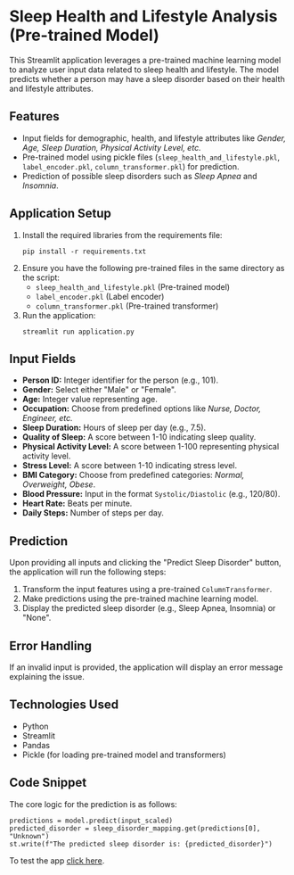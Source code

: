 <!DOCTYPE html>
<html lang="en">
<head>
    <meta charset="UTF-8">
    <meta name="viewport" content="width=device-width, initial-scale=1.0">
    <title>Sleep Health and Lifestyle Analysis (Pre-trained Model) - README</title>
</head>
<body>

<h1>Sleep Health and Lifestyle Analysis (Pre-trained Model)</h1>

<p>This Streamlit application leverages a pre-trained machine learning model to analyze user input data related to sleep health and lifestyle. The model predicts whether a person may have a sleep disorder based on their health and lifestyle attributes.</p>

<h2>Features</h2>
<ul>
    <li>Input fields for demographic, health, and lifestyle attributes like <em>Gender, Age, Sleep Duration, Physical Activity Level, etc.</em></li>
    <li>Pre-trained model using pickle files (<code>sleep_health_and_lifestyle.pkl</code>, <code>label_encoder.pkl</code>, <code>column_transformer.pkl</code>) for prediction.</li>
    <li>Prediction of possible sleep disorders such as <em>Sleep Apnea</em> and <em>Insomnia</em>.</li>
</ul>

<h2>Application Setup</h2>
<ol>
    <li>Install the required libraries from the requirements file:
        <pre><code>pip install -r requirements.txt</code></pre>
    </li>
    <li>Ensure you have the following pre-trained files in the same directory as the script:
        <ul>
            <li><code>sleep_health_and_lifestyle.pkl</code> (Pre-trained model)</li>
            <li><code>label_encoder.pkl</code> (Label encoder)</li>
            <li><code>column_transformer.pkl</code> (Pre-trained transformer)</li>
        </ul>
    </li>
    <li>Run the application:
        <pre><code>streamlit run application.py</code></pre>
    </li>
</ol>

<h2>Input Fields</h2>
<ul>
    <li><strong>Person ID:</strong> Integer identifier for the person (e.g., 101).</li>
    <li><strong>Gender:</strong> Select either "Male" or "Female".</li>
    <li><strong>Age:</strong> Integer value representing age.</li>
    <li><strong>Occupation:</strong> Choose from predefined options like <em>Nurse, Doctor, Engineer, etc.</em></li>
    <li><strong>Sleep Duration:</strong> Hours of sleep per day (e.g., 7.5).</li>
    <li><strong>Quality of Sleep:</strong> A score between 1-10 indicating sleep quality.</li>
    <li><strong>Physical Activity Level:</strong> A score between 1-100 representing physical activity level.</li>
    <li><strong>Stress Level:</strong> A score between 1-10 indicating stress level.</li>
    <li><strong>BMI Category:</strong> Choose from predefined categories: <em>Normal, Overweight, Obese</em>.</li>
    <li><strong>Blood Pressure:</strong> Input in the format <code>Systolic/Diastolic</code> (e.g., 120/80).</li>
    <li><strong>Heart Rate:</strong> Beats per minute.</li>
    <li><strong>Daily Steps:</strong> Number of steps per day.</li>
</ul>

<h2>Prediction</h2>
<p>Upon providing all inputs and clicking the "Predict Sleep Disorder" button, the application will run the following steps:</p>
<ol>
    <li>Transform the input features using a pre-trained <code>ColumnTransformer</code>.</li>
    <li>Make predictions using the pre-trained machine learning model.</li>
    <li>Display the predicted sleep disorder (e.g., Sleep Apnea, Insomnia) or "None".</li>
</ol>

<h2>Error Handling</h2>
<p>If an invalid input is provided, the application will display an error message explaining the issue.</p>

<h2>Technologies Used</h2>
<ul>
    <li>Python</li>
    <li>Streamlit</li>
    <li>Pandas</li>
    <li>Pickle (for loading pre-trained model and transformers)</li>
</ul>

<h2>Code Snippet</h2>
<p>The core logic for the prediction is as follows:</p>
<pre><code>predictions = model.predict(input_scaled)
predicted_disorder = sleep_disorder_mapping.get(predictions[0], "Unknown")
st.write(f"The predicted sleep disorder is: {predicted_disorder}")</code></pre>

<p>To test the app <a href="https://health-prediction-kkgfjcqh8t29reulxnxuvg.streamlit.app/" target="_blank">click here</a>.</p>

</body>
</html>

